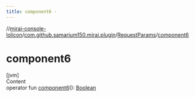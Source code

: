 ```yaml
---
title: component6 -
---
```

//[mirai-console-lolicon](../../index.md)/[com.github.samarium150.mirai.plugin](../index.md)/[RequestParams](index.md)/[component6](component6.md)



# component6  
[jvm]  
Content  
operator fun [component6](component6.md)(): [Boolean](https://kotlinlang.org/api/latest/jvm/stdlib/kotlin/-boolean/index.html)  



